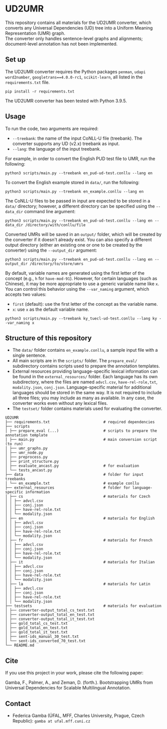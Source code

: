 # UD2UMR
This repository contains all materials for the UD2UMR converter, which converts any Universal Dependencies (UD) tree
into a Uniform Meaning Representation (UMR) graph. \
The converter only handles sentence-level graphs and alignments; document-level annotation has not been implemented.

## Set up
The UD2UMR converter requires the Python packages `penman`, `udapi` `word2number`, `googletrans==4.0.0-rc1`, `scikit-learn`,
all listed in the `requirements.txt` file.

```commandline
pip install -r requirements.txt
```

The UD2UMR converter has been tested with Python 3.9.5.

## Usage
To run the code, two arguments are required:
* `--treebank`: the name of the input CoNLL-U file (treebank). The converter supports any UD (v2.x) treebank as input.
* `--lang`: the language of the input treebank.

For example, in order to convert the English PUD test file to UMR, run the following:

```commandline
python3 scripts/main.py --treebank en_pud-ud-test.conllu --lang en
```

To convert the English example stored in `data/`, run the following:
```commandline
python3 scripts/main.py --treebank en_example.conllu --lang en
```

The CoNLL-U files to be passed in input are expected to be stored in a `data/` directory;
however, a different directory can be specified using the `--data_dir` command line argument:

```commandline
python3 scripts/main.py --treebank en_pud-ud-test.conllu --lang en --data_dir /directory/with/conllu/file
```

Converted UMRs will be saved in an `output/` folder, which will be created by the converter if it doesn't already exist.
You can also specify a different output directory (either an existing one or one to be created by the converter) using
the `--output_dir` argument:

```commandline
python3 scripts/main.py --treebank en_pud-ud-test.conllu --lang en --output_dir /directory/to/store/umrs
```

By default, variable names are generated using the first letter of the concept (e.g., `h` for `have-mod-91`).
However, for certain languages (such as Chinese), it may be more appropriate to use a generic variable name like `x`.
You can control this behavior using the `--var_naming` argument, which accepts two values:
- `first` (default): use the first letter of the concept as the variable name.
- `x`: use `x` as the default variable name.

```commandline
python3 scripts/main.py --treebank ky_tuecl-ud-test.conllu --lang ky --var_naming x
```

## Structure of this repository

* The `data/` folder contains `en_example.conllu`, a sample input file with a single sentence.
* All main scripts are in the `scripts/` folder. The `prepare_eval/` subdirectory contains scripts used to prepare the
annotation templates.
* External resources providing language-specific lexical information can be found in the `external_resources/` folder.
Each language has its own subdirectory, where the files are named `advcl.csv`, `have-rel-role,txt`, `modality.json`,
`conj.json`. Language-specific material for additional languages should be stored in the same way.
It is not required to include all three files; you may include as many as available. In any case, the converter works
even without any lexical files.
* The `testset/` folder contains materials used for evaluating the converter.

```
UD2UMR
├── requirements.txt                        # required dependencies
├── scripts
│ ├── prepare_eval (...)                    # scripts to prepare the annotation template           
│ ├── main.py                               # main conversion script (to run) 
│ ├── umr_graphs.py
│ ├── umr_node.py
│ ├── preprocess.py    
│ ├── print_structure.py    
│ ├── evaluate_ancast.py                    # for evaluation
│ └── tests_ancast.py    
├── data                                    # folder for input treebanks 
│ └── en_example.txt                        # example conllu
├── external_resources                      # folder for language-specific information
│ ├── cs                                    # materials for Czech
│ │ ├── advcl.csv
│ │ ├── conj.json
│ │ ├── have-rel-role.txt
│ │ └── modality.json
│ ├── en                                    # materials for English
│ │ ├── advcl.csv
│ │ ├── conj.json
│ │ ├── have-rel-role.txt
│ │ └── modality.json
│ ├── fr                                    # materials for French
│ │ ├── advcl.csv
│ │ ├── conj.json
│ │ ├── have-rel-role.txt
│ │ └── modality.json
│ ├── it                                    # materials for Italian
│ │ ├── advcl.csv
│ │ ├── conj.json
│ │ ├── have-rel-role.txt
│ │ └── modality.json
│ ├── la                                    # materials for Latin
│ │ ├── advcl.csv
│ │ ├── conj.json
│ │ ├── have-rel-role.txt
│ │ └── modality.json
├── testsets                                # materials for evaluation
│ ├── converter-output_total_cs_test.txt
│ ├── converter-output_total_en_test.txt
│ ├── converter-output_total_it_test.txt
│ ├── gold_total_cs_test.txt
│ ├── gold_total_en_test.txt
│ ├── gold_total_it_test.txt
│ ├── sent-ids_manual_30_test.txt
│ └── sent-ids_converted_70_test.txt
└── README.md         
```

## Cite
If you use this project in your work, please cite the following paper:

Gamba, F., Palmer, A., and Zeman, D. (forth.). Bootstrapping UMRs from Universal Dependencies for Scalable Multilingual Annotation.

## Contact
* Federica Gamba (ÚFAL, MFF, Charles University, Prague, Czech Republic): `gamba at ufal.mff.cuni.cz`
